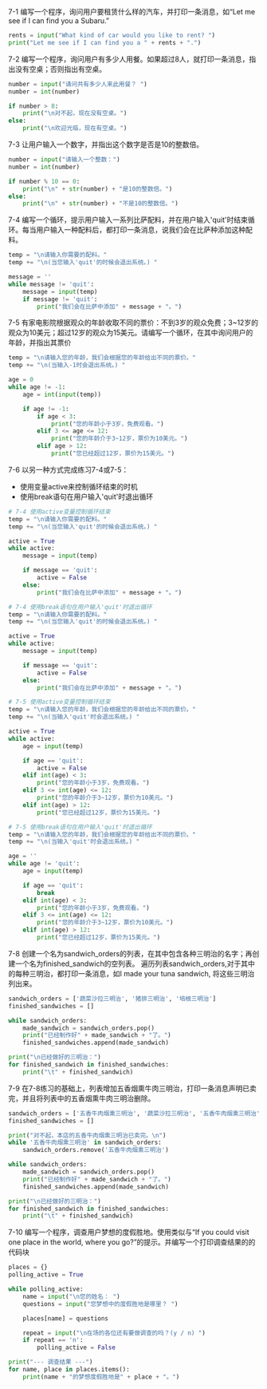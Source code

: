 7-1 编写一个程序，询问用户要租赁什么样的汽车，并打印一条消息，如“Let me see if I can find you a Subaru.”
```python
rents = input("What kind of car would you like to rent? ")
print("Let me see if I can find you a " + rents + ".")
```
7-2 编写一个程序，询问用户有多少人用餐。如果超过8人，就打印一条消息，指出没有空桌；否则指出有空桌。
```python
number = input("请问共有多少人来此用餐？ ")
number = int(number)

if number > 8:
    print("\n对不起，现在没有空桌。")
else:
    print("\n欢迎光临，现在有空桌。")
```
7-3 让用户输入一个数字，并指出这个数字是否是10的整数倍。
```python
number = input("请输入一个整数：")
number = int(number)

if number % 10 == 0:
    print("\n" + str(number) + "是10的整数倍。")
else:
    print("\n" + str(number) + "不是10的整数倍。")
```
7-4 编写一个循环，提示用户输入一系列比萨配料，并在用户输入'quit'时结束循环。每当用户输入一种配料后，都打印一条消息，说我们会在比萨种添加这种配料。
```python
temp = "\n请输入你需要的配料。"
temp += "\n(当您输入'quit'的时候会退出系统。) "

message = ''
while message != 'quit':
    message = input(temp)
    if message != 'quit':
        print("我们会在比萨中添加" + message + "。")
```
7-5 有家电影院根据观众的年龄收取不同的票价：不到3岁的观众免费；3~12岁的观众为10美元；超过12岁的观众为15美元。请编写一个循环，在其中询问用户的年龄，并指出其票价
```python
temp = "\n请输入您的年龄，我们会根据您的年龄给出不同的票价。"
temp += "\n(当输入-1时会退出系统。) "

age = 0
while age != -1:
    age = int(input(temp))

    if age != -1:
        if age < 3:
            print("您的年龄小于3岁，免费观看。")
        elif 3 <= age <= 12:
            print("您的年龄介于3~12岁，票价为10美元。")
        elif age > 12:
            print("您已经超过12岁，票价为15美元。")
```
7-6 以另一种方式完成练习7-4或7-5：
- 使用变量active来控制循环结束的时机
- 使用break语句在用户输入'quit'时退出循环
```python
# 7-4 使用active变量控制循环结束
temp = "\n请输入你需要的配料。"
temp += "\n(当您输入'quit'的时候会退出系统。) "

active = True
while active:
    message = input(temp)

    if message == 'quit':
        active = False
    else:
        print("我们会在比萨中添加" + message + "。")
```
```python
# 7-4 使用break语句在用户输入'quit'时退出循环
temp = "\n请输入你需要的配料。"
temp += "\n(当您输入'quit'的时候会退出系统。) "

active = True
while active:
    message = input(temp)

    if message == 'quit':
        active = False
    else:
        print("我们会在比萨中添加" + message + "。")
```
```python
# 7-5 使用active变量控制循环结束
temp = "\n请输入您的年龄，我们会根据您的年龄给出不同的票价。"
temp += "\n(当输入'quit'时会退出系统。) "

active = True
while active:
    age = input(temp)

    if age == 'quit':
        active = False
    elif int(age) < 3:
        print("您的年龄小于3岁，免费观看。")
    elif 3 <= int(age) <= 12:
        print("您的年龄介于3~12岁，票价为10美元。")
    elif int(age) > 12:
        print("您已经超过12岁，票价为15美元。")
```
```python
# 7-5 使用break语句在用户输入'quit'时退出循环
temp = "\n请输入您的年龄，我们会根据您的年龄给出不同的票价。"
temp += "\n(当输入'quit'时会退出系统。) "

age = ''
while age != 'quit':
    age = input(temp)

    if age == 'quit':
        break
    elif int(age) < 3:
        print("您的年龄小于3岁，免费观看。")
    elif 3 <= int(age) <= 12:
        print("您的年龄介于3~12岁，票价为10美元。")
    elif int(age) > 12:
        print("您已经超过12岁，票价为15美元。")
```
7-8 创建一个名为sandwich_orders的列表，在其中包含各种三明治的名字；再创建一个名为finished_sandwich的空列表。
遍历列表sandwich_orders,对于其中的每种三明治，都打印一条消息，如I made your tuna sandwich, 将这些三明治列出来。
```python
sandwich_orders = ['蔬菜沙拉三明治', '猪排三明治', '培根三明治']
finished_sandwiches = []

while sandwich_orders:
    made_sandwich = sandwich_orders.pop()
    print("已经制作好" + made_sandwich + "了。")
    finished_sandwiches.append(made_sandwich)

print("\n已经做好的三明治：")
for finished_sandwich in finished_sandwiches:
    print("\t" + finished_sandwich)
```
7-9 在7-8练习的基础上，列表增加五香烟熏牛肉三明治，打印一条消息声明已卖完，并且将列表中的五香烟熏牛肉三明治删除。
```python
sandwich_orders = ['五香牛肉烟熏三明治', '蔬菜沙拉三明治', '五香牛肉烟熏三明治', '猪排三明治', '培根三明治', '五香牛肉烟熏三明治']
finished_sandwiches = []

print("对不起，本店的五香牛肉烟熏三明治已卖完。\n")
while '五香牛肉烟熏三明治' in sandwich_orders:
    sandwich_orders.remove('五香牛肉烟熏三明治')

while sandwich_orders:
    made_sandwich = sandwich_orders.pop()
    print("已经制作好" + made_sandwich + "了。")
    finished_sandwiches.append(made_sandwich)

print("\n已经做好的三明治：")
for finished_sandwich in finished_sandwiches:
    print("\t" + finished_sandwich)
```
7-10 编写一个程序，调查用户梦想的度假胜地。使用类似与“If you could visit one place in the world, where you go?”的提示。并编写一个打印调查结果的的代码块
```python
places = {}
polling_active = True

while polling_active:
    name = input("\n您的姓名： ")
    questions = input("您梦想中的度假胜地是哪里？ ")

    places[name] = questions

    repeat = input("\n在场的各位还有要做调查的吗？(y / n) ")
    if repeat == 'n':
        polling_active = False

print("--- 调查结果 ---")
for name, place in places.items():
    print(name + "的梦想度假胜地是" + place + "。")
```
